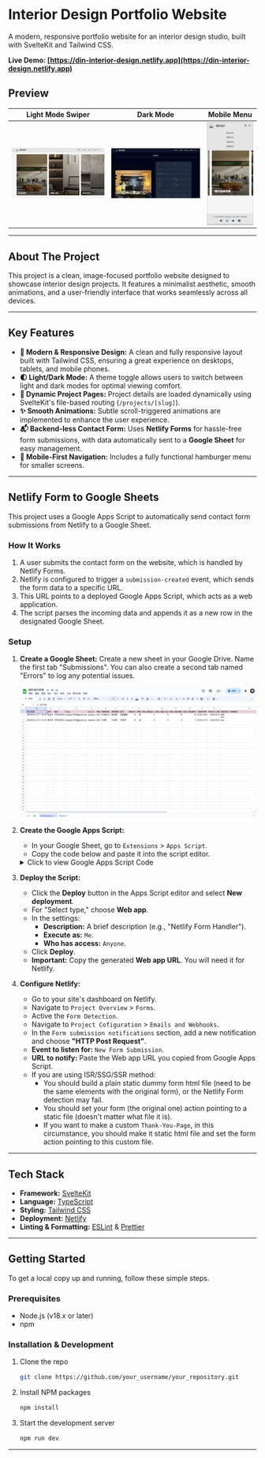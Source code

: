 # Interior Design Portfolio Website

A modern, responsive portfolio website for an interior design studio, built with SvelteKit and Tailwind CSS.

**Live Demo: [https://din-interior-design.netlify.app](https://din-interior-design.netlify.app)**

## Preview

|                     Light Mode Swiper                      |                 Dark Mode                  |                       Mobile Menu                        |
| :--------------------------------------------------------: | :----------------------------------------: | :------------------------------------------------------: |
| ![Light Mode Swiper](preview-images/light-mode-swiper.png) | ![Dark Mode](preview-images/dark-mode.png) | ![Mobile Menu](preview-images/mobile-hamberger-menu.png) |

---

## About The Project

This project is a clean, image-focused portfolio website designed to showcase interior design projects. It features a minimalist aesthetic, smooth animations, and a user-friendly interface that works seamlessly across all devices.

---

## Key Features

- **🎨 Modern & Responsive Design:** A clean and fully responsive layout built with Tailwind CSS, ensuring a great experience on desktops, tablets, and mobile phones.
- **🌓 Light/Dark Mode:** A theme toggle allows users to switch between light and dark modes for optimal viewing comfort.
- **🚀 Dynamic Project Pages:** Project details are loaded dynamically using SvelteKit's file-based routing (`/projects/[slug]`).
- **✨ Smooth Animations:** Subtle scroll-triggered animations are implemented to enhance the user experience.
- **📬 Backend-less Contact Form:** Uses **Netlify Forms** for hassle-free form submissions, with data automatically sent to a **Google Sheet** for easy management.
- **📱 Mobile-First Navigation:** Includes a fully functional hamburger menu for smaller screens.

---

## Netlify Form to Google Sheets

This project uses a Google Apps Script to automatically send contact form submissions from Netlify to a Google Sheet.

### How It Works

1.  A user submits the contact form on the website, which is handled by Netlify Forms.
2.  Netlify is configured to trigger a `submission-created` event, which sends the form data to a specific URL.
3.  This URL points to a deployed Google Apps Script, which acts as a web application.
4.  The script parses the incoming data and appends it as a new row in the designated Google Sheet.

### Setup

1.  **Create a Google Sheet:**
    Create a new sheet in your Google Drive. Name the first tab "Submissions". You can also create a second tab named "Errors" to log any potential issues.

    ![Google Sheets Preview](preview-images/google-sheets-example.png)

2.  **Create the Google Apps Script:**
    - In your Google Sheet, go to `Extensions` > `Apps Script`.
    - Copy the code below and paste it into the script editor.

    <details>
    <summary>Click to view Google Apps Script Code</summary>

    ```javascript
    function doPost(e) {
    	try {
    		var requestBody = e.postData.contents;
    		var data = JSON.parse(requestBody);
    		var formData = data.data;
    		var sheet = SpreadsheetApp.getActiveSpreadsheet().getSheetByName('Submissions');

    		// If the sheet is empty, create a header row
    		if (sheet.getLastRow() === 0) {
    			sheet.appendRow([
    				'提交時間',
    				'姓名',
    				'電話',
    				'Email',
    				'Line ID',
    				'地區',
    				'預算範圍',
    				'房屋類型',
    				'屋況',
    				'屋齡(年)',
    				'坪數',
    				'居住人數(成人)',
    				'居住人數(小孩)',
    				'居住人數(長輩)',
    				'居住人數(寵物)',
    				'可連絡時間',
    				'希望完工日期',
    				'想說的話 / 特殊需求'
    			]);
    		}

    		// Append the new form data
    		sheet.appendRow([
    			new Date(),
    			formData.name,
    			formData.phone,
    			formData.email,
    			formData['line-id'],
    			formData.area,
    			formData['budget-range'],
    			formData['house-type'],
    			formData['house-condition'],
    			formData['house-age'],
    			formData['square-footage'],
    			formData['residents-adults'],
    			formData['residents-children'],
    			formData['residents-elders'],
    			formData['residents-pets'],
    			formData['available-time'],
    			formData['completion-date'],
    			formData.message
    		]);

    		return ContentService.createHtmlOutput('Success');
    	} catch (error) {
    		var errorSheet =
    			SpreadsheetApp.getActiveSpreadsheet().getSheetByName('Errors') ||
    			SpreadsheetApp.getActiveSpreadsheet().insertSheet('Errors');
    		errorSheet.appendRow([new Date(), error.toString(), e.postData.contents]);
    		return ContentService.createHtmlOutput('Error: ' + error.toString()).setMimeType(
    			ContentService.MimeType.TEXT
    		);
    	}
    }
    ```

    </details>

3.  **Deploy the Script:**
    - Click the **Deploy** button in the Apps Script editor and select **New deployment**.
    - For "Select type," choose **Web app**.
    - In the settings:
      - **Description:** A brief description (e.g., "Netlify Form Handler").
      - **Execute as:** `Me`.
      - **Who has access:** `Anyone`.
    - Click **Deploy**.
    - **Important:** Copy the generated **Web app URL**. You will need it for Netlify.

4.  **Configure Netlify:**
    - Go to your site's dashboard on Netlify.
    - Navigate to `Project Overview` > `Forms`.
    - Active the `Form Detection`.
    - Navigate to `Project Cofiguration` > `Emails and Webhooks`.
    - In the `Form submission notifications` section, add a new notification and choose **"HTTP Post Request"**.
    - **Event to listen for:** `New Form Submission`.
    - **URL to notify:** Paste the Web app URL you copied from Google Apps Script.
    - If you are using ISR/SSG/SSR method:
      - You should build a plain static dummy form html file (need to be the same elements with the original form), or the Netlify Form detection may fail.
      - You should set your form (the original one) action pointing to a static file (doesn't matter what file it is).
      - If you want to make a custom `Thank-You-Page`, in this circumstance, you should make it static html file and set the form action pointing to this custom file.

---

## Tech Stack

- **Framework:** [SvelteKit](https://kit.svelte.dev/)
- **Language:** [TypeScript](https://www.typescriptlang.org/)
- **Styling:** [Tailwind CSS](https://tailwindcss.com/)
- **Deployment:** [Netlify](https://www.netlify.com/)
- **Linting & Formatting:** [ESLint](https://eslint.org/) & [Prettier](https://prettier.io/)

---

## Getting Started

To get a local copy up and running, follow these simple steps.

### Prerequisites

- Node.js (v18.x or later)
- npm

### Installation & Development

1. Clone the repo
   ```sh
   git clone https://github.com/your_username/your_repository.git
   ```
2. Install NPM packages
   ```sh
   npm install
   ```
3. Start the development server
   ```sh
   npm run dev
   ```

---
